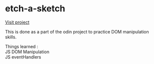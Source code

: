 # etch-a-sketch
<a href="https://thirsty-lalande-6d89b3.netlify.app/">Visit project</a>

This is done as a part of the odin project to practice DOM manipulation skills. 

Things learned : 
<br>JS DOM Manipulation
<br>JS eventHandlers
